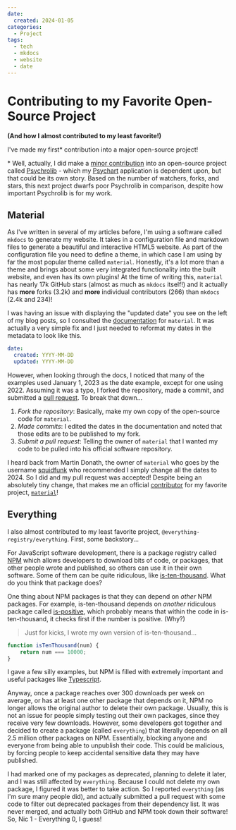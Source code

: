 ```yaml
---
date:
  created: 2024-01-05
categories:
  - Project
tags:
  - tech
  - mkdocs
  - website
  - date
---
```

# Contributing to my Favorite Open-Source Project

**(And how I almost contributed to my least favorite!)**

I've made my first\* contribution into a major open-source project!

\* Well, actually, I did make a [minor contribution](https://github.com/psychrometrics/psychrolib/pull/82) into an open-source project called [Psychrolib](https://github.com/psychrometrics/psychrolib) - which my [Psychart](https://psychart.nicfv.com/) application is dependent upon, but that could be its own story. Based on the number of watchers, forks, and stars, this next project dwarfs poor Psychrolib in comparison, despite how important Psychrolib is for my work.

<!-- more -->

## Material

As I've written in several of my articles before, I'm using a software called `mkdocs` to generate my website. It takes in a configuration file and markdown files to generate a beautiful and interactive HTML5 website. As part of the configuration file you need to define a theme, in which case I am using by far the most popular theme called `material`. Honestly, it's a lot more than a theme and brings about some very integrated functionality into the built website, and even has its own plugins! At the time of writing this, `material` has nearly 17k GitHub stars (almost as much as `mkdocs` itself!) and it actually has **more** forks (3.2k) and **more** individual contributors (266) than `mkdocs` (2.4k and 234)!

I was having an issue with displaying the "updated date" you see on the left of my blog posts, so I consulted the [documentation](https://squidfunk.github.io/mkdocs-material/) for `material`. It was actually a very simple fix and I just needed to reformat my dates in the metadata to look like this.

```yaml
date:
  created: YYYY-MM-DD
  updated: YYYY-MM-DD
```

However, when looking through the docs, I noticed that many of the examples used January 1, 2023 as the date example, except for one using 2022. Assuming it was a typo, I forked the repository, made a commit, and submitted a [pull request](https://github.com/squidfunk/mkdocs-material/pull/6598). To break that down...

1. *Fork the repository*: Basically, make my own copy of the open-source code for `material`.
1. *Made commits*: I edited the dates in the documentation and noted that those edits are to be published to my fork.
1. *Submit a pull request*: Telling the owner of `material` that I wanted my code to be pulled into his official software repository.

I heard back from Martin Donath, the owner of `material` who goes by the username [squidfunk](https://github.com/squidfunk) who recommended I simply change all the dates to 2024. So I did and my pull request was accepted! Despite being an absolutely tiny change, that makes me an official [contributor](https://github.com/squidfunk/mkdocs-material/commits?author=nicfv) for my favorite project, [`material`](https://github.com/squidfunk/mkdocs-material)!

## Everything

I also almost contributed to my least favorite project, `@everything-registry/everything`. First, some backstory...

For JavaScript software development, there is a package registry called [NPM](https://www.npmjs.com/) which allows developers to download bits of code, or packages, that other people wrote and published, so others can use it in their own software. Some of them can be quite ridiculous, like [is-ten-thousand](https://www.npmjs.com/package/is-ten-thousand). What do you think that package does?

One thing about NPM packages is that they can depend on *other* NPM packages. For example, is-ten-thousand depends on *another* ridiculous package called [is-positive](https://www.npmjs.com/package/is-positive), which probably means that within the code in is-ten-thousand, it checks first if the number is positive. (Why?)

> Just for kicks, I wrote my own version of is-ten-thousand...

```js
function isTenThousand(num) {
    return num === 10000;
}
```

I gave a few silly examples, but NPM is filled with extremely important and useful packages like [Typescript](https://www.npmjs.com/package/typescript).

Anyway, once a package reaches over 300 downloads per week on average, or has at least one other package that depends on it, NPM no longer allows the original author to delete their own package. Usually, this is not an issue for people simply testing out their own packages, since they receive very few downloads. However, some developers got together and decided to create a package (called `everything`) that literally depends on all 2.5 million other packages on NPM. Essentially, blocking anyone and everyone from being able to unpublish their code. This could be malicious, by forcing people to keep accidental sensitive data they may have published.

I had marked one of my packages as deprecated, planning to delete it later, and I was still affected by `everything`. Because I could not delete my own package, I figured it was better to take action. So I reported `everything` (as I'm sure many people did), and actually submitted a pull request with some code to filter out deprecated packages from their dependency list. It was never merged, and actually both GitHub and NPM took down their software! So, Nic 1 - Everything 0, I guess!